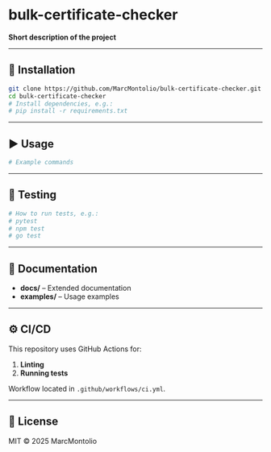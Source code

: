 # bulk-certificate-checker

**Short description of the project**

---

## 🔧 Installation

```bash
git clone https://github.com/MarcMontolio/bulk-certificate-checker.git
cd bulk-certificate-checker
# Install dependencies, e.g.:
# pip install -r requirements.txt
```

---

## ▶️ Usage

```bash
# Example commands
```

---

## 🧪 Testing

```bash
# How to run tests, e.g.:
# pytest
# npm test
# go test
```

---

## 📄 Documentation

- **docs/** – Extended documentation  
- **examples/** – Usage examples

---

## ⚙️ CI/CD

This repository uses GitHub Actions for:
1. **Linting**  
2. **Running tests**

Workflow located in `.github/workflows/ci.yml`.

---

## 📜 License

MIT © 2025 MarcMontolio
